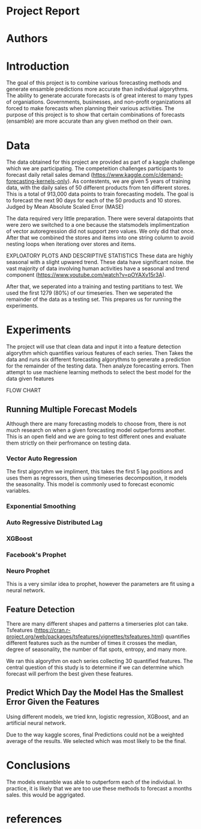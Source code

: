 # Project Report
# Authors
# Introduction

The goal of this project is to combine various forecasting methods and generate ensamble predictions more accurate than individual algorythms. The ability to generate accurate forecasts is of great interest to many types of organiations. Governments, businesses, and non-profit organizations all forced to make forecasts when planning their various activities. The purpose of this project is to show that certain combinations of forecasts (ensamble) are more accurate than any given method on their own.

# Data

The data obtained for this project are provided as part of a kaggle challenge which we are participating. The competeition challenges participants to forecast daily retail sales demand (https://www.kaggle.com/c/demand-forecasting-kernels-only). As contestents, we are given 5 years of training data, with the daily sales of 50 different products from ten different stores. This is a total of 913,000 data points to train forecasting models. The goal is to forecast the next 90 days for each of the 50 products and 10 stores. Judged by Mean Absolute Scaled Error (MASE)

The data required very little preparation. There were several datapoints that were zero we switched to a one because the statsmodels implimentzation of vector autoregression did not support zero values. We only did that once. After that we combined the stores and items into one string column to avoid nesting loops when iterationg over stores and items.

EXPLOATORY PLOTS AND DESCRIPTIVE STATISTICS
These data are highly seasonal with a slight upwared trend. These data have significant noise. the vast majority of data involving human activities have a seasonal and trend component (https://www.youtube.com/watch?v=pOYAXv15r3A). 

After that, we seperated into a training and testing partitians to test. We used the first 1279 (80%) of our timeseries. Then we seperated the remainder of the data as a testing set. This prepares us for running the experiments.

# Experiments

The project will use that clean data and input it into a feature detection algorythm which quantifies various features of each series. Then Takes the data and runs six different forecasting algorythms to generate a prediction for the remainder of the testing data. Then analyze forecasting errors. Then attempt to use machiene learning methods to select the best model for the data given features

FLOW CHART

## Running Multiple Forecast Models

Although there are many forecasting models to choose from, there is not much research on when a given forecasting model outperforms another. This is an open field and we are going to test different ones and evaluate them strictly on their perfromance on testing data. 

### Vector Auto Regression

The first algorythm we impliment, this takes the first 5 lag positions and uses them as regressors, then using timeseries decomposition, it models the seasonality. This model is commonly used to forecast economic variables. 

### Exponential Smoothing

### Auto Regressive Distributed Lag

### XGBoost

### Facebook's Prophet

### Neuro Prophet

This is a very similar idea to prophet, however the parameters are fit using a neural network.

## Feature Detection

There are many different shapes and patterns a timerseries plot can take. Tsfeatures (https://cran.r-project.org/web/packages/tsfeatures/vignettes/tsfeatures.html) quantifies different features such as the number of times it crosses the median, degree of seasonality, the number of flat spots, entropy, and many more. 

We ran this algorythm on each series collecting 30 quantified features. The central question of this study is to determine if we can determine which forecast will perfrom the best given these features. 

## Predict Which Day the Model Has the Smallest Error Given the Features

Using different models, we tried knn, logistic regression, XGBoost, and an artificial neural network. 

Due to the way kaggle scores, final Predictions could not be a weighted average of the results. We selected which was most likely to be the final.

# Conclusions

The models ensamble was able to outperform each of the individual. In practice, it is likely that we are too use these methods to forecast a months sales. this would be aggrigated.

# references
